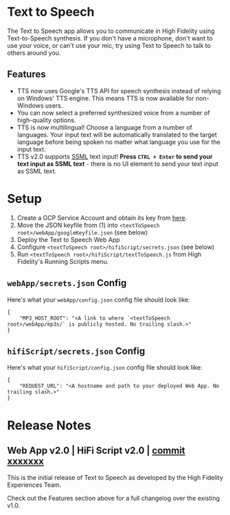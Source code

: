 # Text to Speech
The Text to Speech app allows you to communicate in High Fidelity using Text-to-Speech synthesis. If you don't have a microphone, don't want to use your voice, or can't use your mic, try using Text to Speech to talk to others around you.

## Features
- TTS now uses Google's TTS API for speech synthesis instead of relying on Windows' TTS engine. This means TTS is now available for non-Windows users.
- You can now select a preferred synthesized voice from a number of high-quality options.
- TTS is now multilingual! Choose a language from a number of languages. Your input text will be automatically translated to the target language before being spoken no matter what language you use for the input text.
- TTS v2.0 supports [SSML](https://cloud.google.com/text-to-speech/docs/ssml) text input! **Press `CTRL + Enter` to send your text input as SSML text** - there is no UI element to send your text input as SSML text.

# Setup

1. Create a GCP Service Account and obtain its key from [here](https://console.cloud.google.com/apis/credentials/serviceaccountkey).
2. Move the JSON keyfile from (1) into `<textToSpeech root>/webApp/googleKeyfile.json` (see below)
2. Deploy the Text to Speech Web App
3. Configure `<textToSpeech root>/hifiScript/secrets.json` (see below)
4. Run `<textToSpeech root>/hifiScript/textToSpeech.js` from High Fidelity's Running Scripts menu.

## `webApp/secrets.json` Config

Here's what your `webApp/config.json` config file should look like:

```
{
    "MP3_HOST_ROOT": "<A link to where `<textToSpeech root>/webApp/mp3s/` is publicly hosted. No trailing slash.>"
}
```

## `hifiScript/secrets.json` Config

Here's what your `hifiScript/config.json` config file should look like:

```
{
    "REQUEST_URL": "<A hostname and path to your deployed Web App. No trailing slash.>" 
}
```

# Release Notes

## Web App v2.0 | HiFi Script v2.0 | [commit xxxxxxx](https://github.com/highfidelity/hifi-content/commits/xxxxxxx)

This is the initial release of Text to Speech as developed by the High Fidelity Experiences Team.

Check out the Features section above for a full changelog over the existing v1.0.